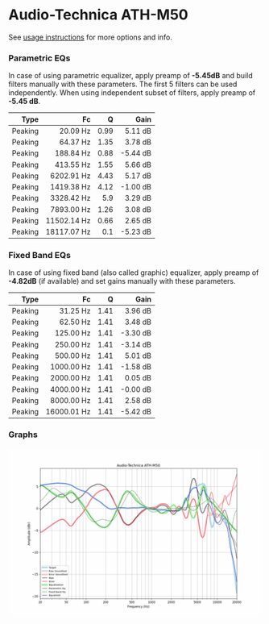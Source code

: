 # Audio-Technica ATH-M50
See [usage instructions](https://github.com/jaakkopasanen/AutoEq#usage) for more options and info.

### Parametric EQs
In case of using parametric equalizer, apply preamp of **-5.45dB** and build filters manually
with these parameters. The first 5 filters can be used independently.
When using independent subset of filters, apply preamp of **-5.45 dB**.

| Type    | Fc          |    Q | Gain     |
|--------:|------------:|-----:|---------:|
| Peaking | 20.09 Hz    | 0.99 | 5.11 dB  |
| Peaking | 64.37 Hz    | 1.35 | 3.78 dB  |
| Peaking | 188.84 Hz   | 0.88 | -5.44 dB |
| Peaking | 413.55 Hz   | 1.55 | 5.66 dB  |
| Peaking | 6202.91 Hz  | 4.43 | 5.17 dB  |
| Peaking | 1419.38 Hz  | 4.12 | -1.00 dB |
| Peaking | 3328.42 Hz  | 5.9  | 3.29 dB  |
| Peaking | 7893.00 Hz  | 1.26 | 3.08 dB  |
| Peaking | 11502.14 Hz | 0.66 | 2.65 dB  |
| Peaking | 18117.07 Hz | 0.1  | -5.23 dB |

### Fixed Band EQs
In case of using fixed band (also called graphic) equalizer, apply preamp of **-4.82dB**
(if available) and set gains manually with these parameters.

| Type    | Fc          |    Q | Gain     |
|--------:|------------:|-----:|---------:|
| Peaking | 31.25 Hz    | 1.41 | 3.96 dB  |
| Peaking | 62.50 Hz    | 1.41 | 3.48 dB  |
| Peaking | 125.00 Hz   | 1.41 | -3.30 dB |
| Peaking | 250.00 Hz   | 1.41 | -3.14 dB |
| Peaking | 500.00 Hz   | 1.41 | 5.01 dB  |
| Peaking | 1000.00 Hz  | 1.41 | -1.58 dB |
| Peaking | 2000.00 Hz  | 1.41 | 0.05 dB  |
| Peaking | 4000.00 Hz  | 1.41 | -0.00 dB |
| Peaking | 8000.00 Hz  | 1.41 | 2.58 dB  |
| Peaking | 16000.01 Hz | 1.41 | -5.42 dB |

### Graphs
![](./Audio-Technica%20ATH-M50.png)